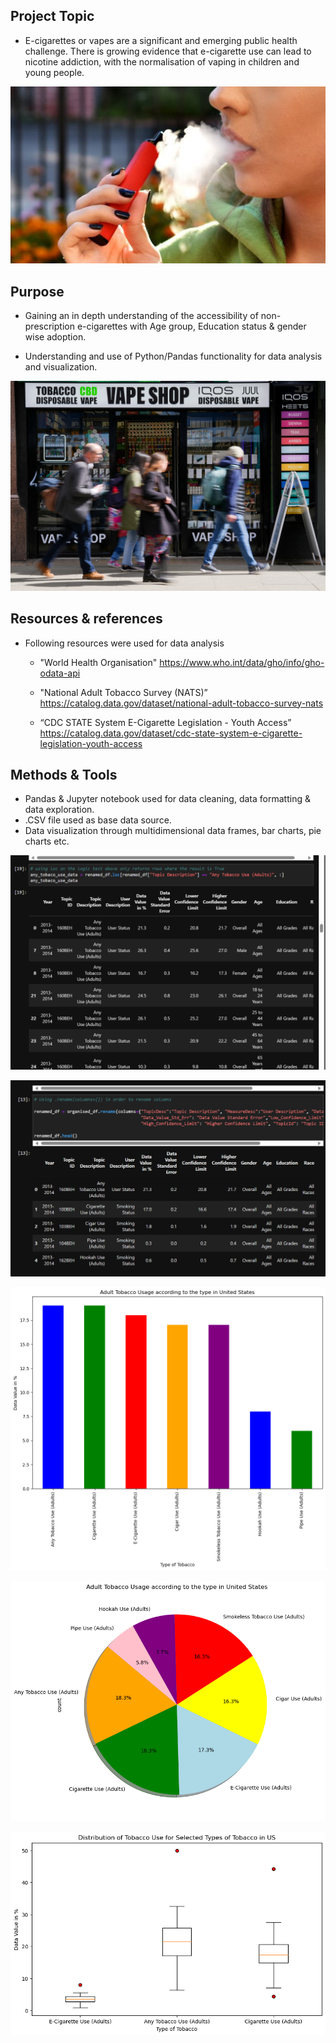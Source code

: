 ## Project Topic 
 * E-cigarettes or vapes are a significant and emerging public health challenge. 
There is growing evidence that e-cigarette use can lead to nicotine addiction, with the normalisation of vaping in children and young people.

![Vaping](project_1/Images_for_ppt/vape.jpg)

## Purpose
* Gaining an in depth understanding of the accessibility of non-prescription e-cigarettes with Age group, Education status & gender wise adoption.

* Understanding and use of Python/Pandas functionality for data analysis and visualization.

![Vape2](project_1/Images_for_ppt/vape_shop-1.jpg)


## Resources & references

* Following resources were used for data analysis
   * "World Health Organisation"  https://www.who.int/data/gho/info/gho-odata-api
   * "National Adult Tobacco Survey (NATS)”  https://catalog.data.gov/dataset/national-adult-tobacco-survey-nats

   * “CDC STATE System E-Cigarette Legislation - Youth Access” https://catalog.data.gov/dataset/cdc-state-system-e-cigarette-legislation-youth-access


## Methods & Tools
   * Pandas & Jupyter notebook used for data cleaning, data formatting & data exploration.
   * .CSV file used as base data source.
   * Data visualization through multidimensional data frames, bar charts, pie charts etc.

![loc_function](project_1/Images_for_ppt/loc_Function.png)


![Rename_Column](project_1/Images_for_ppt/Renaming_Column.png)


![Bar_Chart](project_1/Output_Files/Adult_Tobacco%20Usage_according_to_the_typ_in_United_States.png)


![Pie_Chart](project_1/Output_Files/Adult%20Tobacco%20Usage%20according%20to%20the%20type%20in%20United%20States(pie-chart).png)


![Box_Plot](project_1/Output_Files/Distribution%20of%20Tobacco%20Use%20for%20Selected%20Types%20of%20Tobacco%20in%20US.png)

